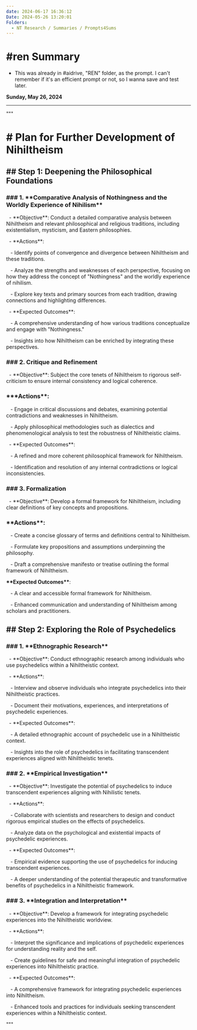 ```yaml
---
date: 2024-06-17 16:36:12
Date: 2024-05-26 13:20:01
Folders:
  - NT Research / Summaries / Prompts4Sums
---
```


# #ren Summary

- This was already in #aidrive, "REN" folder, as the prompt. I can't remember if it's an efficient prompt or not, so I wanna save and test later.

**Sunday, May 26, 2024**
___


"""

# \# Plan for Further Development of Nihiltheism

  

## \## Step 1: Deepening the Philosophical Foundations

  

### \### 1. \*\*Comparative Analysis of Nothingness and the Worldly Experience of Nihilism\*\*

  - \*\*Objective\*\*: Conduct a detailed comparative analysis between Nihiltheism and relevant philosophical and religious traditions, including existentialism, mysticism, and Eastern philosophies.

  - \*\*Actions\*\*:

   - Identify points of convergence and divergence between Nihiltheism and these traditions.

   - Analyze the strengths and weaknesses of each perspective, focusing on how they address the concept of "Nothingness" and the worldly experience of nihilism.

   - Explore key texts and primary sources from each tradition, drawing connections and highlighting differences.

  - \*\*Expected Outcomes\*\*:

   - A comprehensive understanding of how various traditions conceptualize and engage with "Nothingness."

   - Insights into how Nihiltheism can be enriched by integrating these perspectives.

  

### \### 2. Critique and Refinement

  - \*\*Objective\*\*: Subject the core tenets of Nihiltheism to rigorous self-criticism to ensure internal consistency and logical coherence.

### \*\*\*Actions\*\*:

   - Engage in critical discussions and debates, examining potential contradictions and weaknesses in Nihiltheism.

   - Apply philosophical methodologies such as dialectics and phenomenological analysis to test the robustness of Nihiltheistic claims.

  - \*\*Expected Outcomes\*\*:

   - A refined and more coherent philosophical framework for Nihiltheism.

   - Identification and resolution of any internal contradictions or logical inconsistencies.

  

### \### 3. Formalization

  - \*\*Objective\*\*: Develop a formal framework for Nihiltheism, including clear definitions of key concepts and propositions.

### \*\*Actions\*\*:

   - Create a concise glossary of terms and definitions central to Nihiltheism.

   - Formulate key propositions and assumptions underpinning the philosophy.

   - Draft a comprehensive manifesto or treatise outlining the formal framework of Nihiltheism.

**\*\*Expected Outcomes\*\***:

   - A clear and accessible formal framework for Nihiltheism.

   - Enhanced communication and understanding of Nihiltheism among scholars and practitioners.

  

## \## Step 2: Exploring the Role of Psychedelics

### \### 1. \*\*Ethnographic Research\*\*

  - \*\*Objective\*\*: Conduct ethnographic research among individuals who use psychedelics within a Nihiltheistic context.

  - \*\*Actions\*\*:

   - Interview and observe individuals who integrate psychedelics into their Nihiltheistic practices.

   - Document their motivations, experiences, and interpretations of psychedelic experiences.

  - \*\*Expected Outcomes\*\*:

   - A detailed ethnographic account of psychedelic use in a Nihiltheistic context.

   - Insights into the role of psychedelics in facilitating transcendent experiences aligned with Nihiltheistic tenets.

  

### \### 2. \*\*Empirical Investigation\*\*

  - \*\*Objective\*\*: Investigate the potential of psychedelics to induce transcendent experiences aligning with Nihilistic tenets.

  - \*\*Actions\*\*:

   - Collaborate with scientists and researchers to design and conduct rigorous empirical studies on the effects of psychedelics.

   - Analyze data on the psychological and existential impacts of psychedelic experiences.

  - \*\*Expected Outcomes\*\*:

   - Empirical evidence supporting the use of psychedelics for inducing transcendent experiences.

   - A deeper understanding of the potential therapeutic and transformative benefits of psychedelics in a Nihiltheistic framework.

  

### \### 3. \*\*Integration and Interpretation\*\*

  - \*\*Objective\*\*: Develop a framework for integrating psychedelic experiences into the Nihiltheistic worldview.

  - \*\*Actions\*\*:

   - Interpret the significance and implications of psychedelic experiences for understanding reality and the self.

   - Create guidelines for safe and meaningful integration of psychedelic experiences into Nihiltheistic practice.

  - \*\*Expected Outcomes\*\*:

   - A comprehensive framework for integrating psychedelic experiences into Nihiltheism.

   - Enhanced tools and practices for individuals seeking transcendent experiences within a Nihiltheistic context.

"""